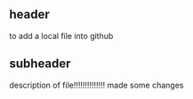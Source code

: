 ## header
 to add a local file into github

## subheader

description of file!!!!!!!!!!!!!!
made some changes
